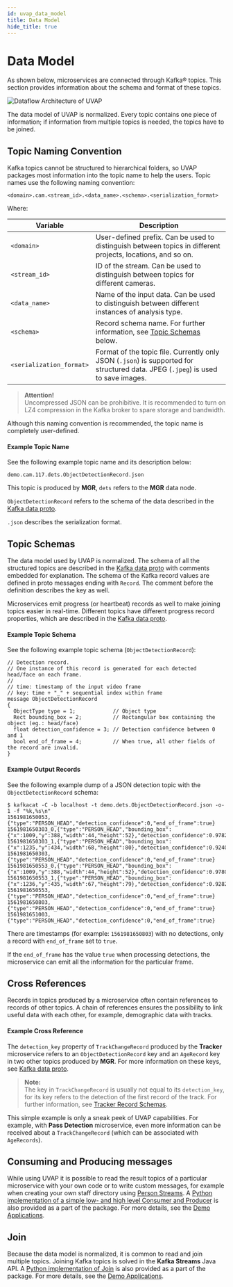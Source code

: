 ```yaml
---
id: uvap_data_model
title: Data Model
hide_title: true
---
```


# Data Model

As shown below, microservices are connected through Kafka® topics. This
section provides information about the schema and format of these topics.

![Dataflow Architecture of UVAP](../assets/fig_dataflow_architecture_of_UVAP.png)

The data model of UVAP is normalized. Every topic contains one piece of
information; if information from multiple topics is needed, the topics
have to be joined.

## Topic Naming Convention

Kafka topics cannot be structured to hierarchical folders, so UVAP packages most
information into the topic name to help the users. Topic names use the following
naming convention:

   ```
   <domain>.cam.<stream_id>.<data_name>.<schema>.<serialization_format>
   ```

Where:

| Variable                 | Description 
| ------------------------ | -----------
| `<domain>`               | User-defined prefix. Can be used to distinguish between topics in different projects, locations, and so on.
| `<stream_id>`            | ID of the stream. Can be used to distinguish between topics for different cameras.
| `<data_name>`            | Name of the input data. Can be used to distinguish between different instances of analysis type.
| `<schema>`               | Record schema name. For further information, see [Topic Schemas] below.
| `<serialization_format>` | Format of the topic file. Currently only JSON (`.json`) is supported for structured data. JPEG (`.jpeg`) is used to save images.

> **Attention!**  
Uncompressed JSON can be prohibitive. It is recommended to turn on LZ4
compression in the Kafka broker to spare storage and bandwidth.

Although this naming convention is recommended, the topic name is completely
user-defined.

#### Example Topic Name

See the following example topic name and its description below:

   ```
   demo.cam.117.dets.ObjectDetectionRecord.json
   ```

This topic is produced by **MGR**, `dets` refers to the **MGR** data node.

`ObjectDetectionRecord` refers to the schema of the data described
in the [Kafka data proto].

`.json` describes the serialization format.

## Topic Schemas

The data model used by UVAP is normalized. The schema of all the structured
topics are described in the [Kafka data proto] with comments embedded for
explanation. The schema of the Kafka record values are defined in proto
messages ending with `Record`. The comment before the definition describes
the key as well.

Microservices emit progress (or heartbeat) records as well to make joining topics
easier in real-time. Different topics have different progress record
properties, which are described in the [Kafka data proto].

#### Example Topic Schema

See the following example topic schema (`ObjectDetectionRecord`):

```
// Detection record.
// One instance of this record is generated for each detected head/face on each frame.
//
// time: timestamp of the input video frame
// key: time + "_" + sequential index within frame
message ObjectDetectionRecord
{
  ObjectType type = 1;            // Object type
  Rect bounding_box = 2;          // Rectangular box containing the object (eg.: head/face)
  float detection_confidence = 3; // Detection confidence between 0 and 1
  bool end_of_frame = 4;          // When true, all other fields of the record are invalid.
}
```

#### Example Output Records

See the following example dump of a JSON detection topic with the
`ObjectDetectionRecord` schema:

```
$ kafkacat -C -b localhost -t demo.dets.ObjectDetectionRecord.json -o-1 -f "%k,%s\n"
1561981650053,{"type":"PERSON_HEAD","detection_confidence":0,"end_of_frame":true}
1561981650303_0,{"type":"PERSON_HEAD","bounding_box":{"x":1009,"y":388,"width":44,"height":52},"detection_confidence":0.978241444,"end_of_frame":false}
1561981650303_1,{"type":"PERSON_HEAD","bounding_box":{"x":1235,"y":434,"width":68,"height":80},"detection_confidence":0.924045682,"end_of_frame":false}
1561981650303,{"type":"PERSON_HEAD","detection_confidence":0,"end_of_frame":true}
1561981650553_0,{"type":"PERSON_HEAD","bounding_box":{"x":1009,"y":388,"width":44,"height":52},"detection_confidence":0.978059471,"end_of_frame":false}
1561981650553_1,{"type":"PERSON_HEAD","bounding_box":{"x":1236,"y":435,"width":67,"height":79},"detection_confidence":0.928204656,"end_of_frame":false}
1561981650553,{"type":"PERSON_HEAD","detection_confidence":0,"end_of_frame":true}
1561981650803,{"type":"PERSON_HEAD","detection_confidence":0,"end_of_frame":true}
1561981651003,{"type":"PERSON_HEAD","detection_confidence":0,"end_of_frame":true}
```

There are timestamps (for example: `1561981650803`) with no detections, only
a record with `end_of_frame` set to `true`.

If the `end_of_frame` has the value `true` when processing detections, the
microservice can emit all the information for the particular frame.

## Cross References

Records in topics produced by a microservice often contain references to records
of other topics. A chain of references ensures the possibility to link useful
data with each other, for example, demographic data with tracks.

#### Example Cross Reference

The `detection_key` property of `TrackChangeRecord` produced by the **Tracker**
microservice refers to an `ObjectDetectionRecord` key and an `AgeRecord` key in
two other topics produced by **MGR**. For more information on these keys, see
[Kafka data proto].

> **Note:**  
The key in `TrackChangeRecord` is usually not equal to its
`detection_key`, for its key refers to the detection of the first record of the
track. For further information, see [Tracker Record Schemas].

This simple example is only a sneak peek of UVAP capabilities. For example,
with **Pass Detection** microservice, even more information can be received
about a `TrackChangeRecord` (which can be associated with `AgeRecords`).

## Consuming and Producing messages

While using UVAP it is possible to read the result topics of a particular microservice
with your own code or to write custom messages, for example when creating your own staff directory using [Person Streams].
A [Python implementation of a simple low- and high level Consumer and Producer] is also provided as a part of the
package. For more details, see the [Demo Applications].

## Join

Because the data model is normalized, it is common to read and join multiple
topics. Joining Kafka topics is solved in the **Kafka Streams** Java API.
A [Python implementation of Join] is also provided as a part of the
package. For more details, see the [Demo Applications].

[Python implementation of Join]: ../../demo_applications/utils/kafka/time_ordered_generator_with_timeout.py
[Kafka data proto]: ../../proto_files/ultinous/proto/common/kafka_data.proto
[Tracker]: conf_track.md
[Tracker Record Schemas]: conf_track.md#record-schemas
[Topic Schemas]: #topic-schemas
[Person Streams]: ms_reid.md#person-stream
[Python implementation of a simple low- and high level Consumer and Producer]: ../../demo_applications/utils/kafka/kafka-cli.py
[Demo Applications]: ../demo/demo_overview.md
